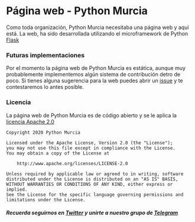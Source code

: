 # Página web - Python Murcia
Como toda organización, Python Murcia necesitaba una página web y aquí está. 
La web, ha sido desarrollada utilizando el microframework de Python [Flask](https://flask.palletsprojects.com/en/1.1.x/)
### Futuras implementaciones
Por el momento la página web de Python Murcia es estática, aunque muy probablemente implementemos algún sistema de contribución detro de poco. Si tienes alguna sugerencia para la web puedes abrir un [issue](https://github.com/pythonmurcia/web/issues) y te contestaremos lo antes posible.
### Licencia
La página web de Python Murcia es de código abierto y se le aplica la [licencia Apache 2.0](https://www.apache.org/licenses/LICENSE-2.0)
```
Copyright 2020 Python Murcia

Licensed under the Apache License, Version 2.0 (the "License");
you may not use this file except in compliance with the License.
You may obtain a copy of the License at

    http://www.apache.org/licenses/LICENSE-2.0

Unless required by applicable law or agreed to in writing, software
distributed under the License is distributed on an "AS IS" BASIS,
WITHOUT WARRANTIES OR CONDITIONS OF ANY KIND, either express or implied.
See the License for the specific language governing permissions and
limitations under the License.
```
##### Recuerda seguirnos en [Twitter](https://twitter.com/pythonmurcia) y unirte a nuestro grupo de [Telegram](https://t.me/pythonmurcia)
